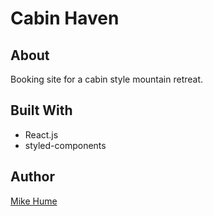 # Cabin Haven

## About 

Booking site for a cabin style mountain retreat.

## Built With

- React.js
- styled-components

## Author

[Mike Hume](https://michaelahume.com)